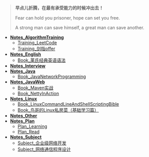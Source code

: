 > **早点儿折腾，在最有承受能力的时候冲出去！**
>
> Fear can hold you prisoner, hope can set you free. 
>
> A strong man can save himself, a great man can save another. 

+ [**Notes_AlgorithmTraining**](Notes_AlgorithmTraining)
  + [Training_LeetCode](Notes_AlgorithmTraining/Training_LeetCode)
  + [Training_剑指offer](Notes_AlgorithmTraining/Training_剑指offer)
+ [**Notes_English**](Notes_English) 
  + [Book_莱氏经典英语语法](Notes_English/Book_莱氏经典英语语法)
+ [**Notes_Interview**](Notes_Interview) 
+ [**Notes_Java**](Notes_Java) 
  + [Book_JavaNetworkProgramming](Notes_Java/Book_JavaNetworkProgramming)
+ **[Notes_JavaWeb](Notes_JavaWeb)** 
  + [Book_Maven实战](Notes_JavaWeb/Book_Maven实战)
  + [Book_NettyInAction](Notes_JavaWeb/Book_NettyInAction)
+ [**Notes_Linux**](Notes_Linux) 
  + [Book_LinuxCommandLineAndShellScriptingBible](Notes_Linux/Book_LinuxCommandLineAndShellScriptingBible )
  + [Book_鸟哥的Linux私房菜（基础学习篇）](Notes_Linux/Book_鸟哥的Linux私房菜（基础学习篇）) 
+ [**Notes_Other** ](Notes_Other )
+ [**Notes_Plan**](Notes_Plan) 
  + [Plan_Learning](Notes_Plan/Plan_Learning )
  + [Plan_Read ](Notes_Plan/Plan_Read )
+ [**Notes_Subject**](Notes_Subject) 
  + [Subject_企业级网络开发](Notes_Subject/Subject_企业级网络开发 )
  + [Subject_网络通信程序设计](Notes_Subject/Subject_网络通信程序设计)




